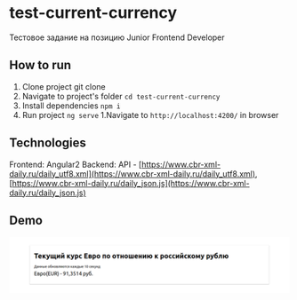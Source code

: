 # test-current-currency
Тестовое задание на позицию Junior Frontend Developer

## How to run
1. Clone project
git clone
1. Navigate to project's folder 
`cd test-current-currency`
1. Install dependencies
`npm i`
1. Run project
`ng serve`
1.Navigate to `http://localhost:4200/` in browser

## Technologies
Frontend: Angular2
Backend: API - [https://www.cbr-xml-daily.ru/daily_utf8.xml](https://www.cbr-xml-daily.ru/daily_utf8.xml), [https://www.cbr-xml-daily.ru/daily_json.js](https://www.cbr-xml-daily.ru/daily_json.js)

## Demo
<img src="src/assets/img/Screenshot from 2020-11-08 13-34-03.png" align="left" height="auto" width="1000" >
